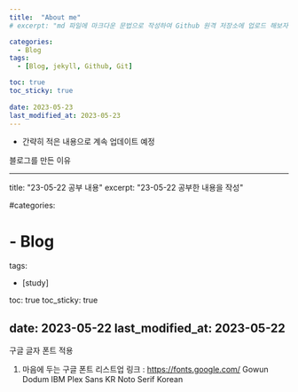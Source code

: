 ```yaml
---
title:  "About me"
# excerpt: "md 파일에 마크다운 문법으로 작성하여 Github 원격 저장소에 업로드 해보자. 에디터는 Visual Studio code 사용! 로컬 서버에서 확인도 해보자. " 

categories:
  - Blog
tags:
  - [Blog, jekyll, Github, Git]

toc: true
toc_sticky: true
 
date: 2023-05-23
last_modified_at: 2023-05-23
---
```


* 간략히 적은 내용으로 계속 업데이트 예정

블로그를 만든 이유

---
title:  "23-05-22 공부 내용"
excerpt: "23-05-22 공부한 내용을 작성"

#categories:
#  - Blog
tags:
  - [study]

toc: true
toc_sticky: true
 
date: 2023-05-22
last_modified_at: 2023-05-22
---

구글 글자 폰트 적용

1. 마음에 두는 구글 폰트 리스트업
링크 : https://fonts.google.com/
Gowun Dodum
IBM Plex Sans KR
Noto Serif Korean
